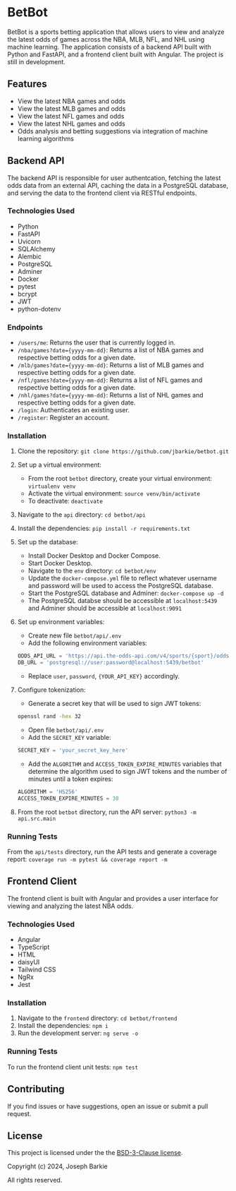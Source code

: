 # BetBot

BetBot is a sports betting application that allows users to view and analyze the latest odds of games across the NBA, MLB, NFL, and NHL using machine learning. The application consists of a backend API built with Python and FastAPI, and a frontend client built with Angular. The project is still in development.

## Features

- View the latest NBA games and odds
- View the latest MLB games and odds
- View the latest NFL games and odds
- View the latest NHL games and odds
- Odds analysis and betting suggestions via integration of machine learning algorithms

## Backend API

The backend API is responsible for user authentcation, fetching the latest odds data from an external API, caching the data in a PostgreSQL database, and serving the data to the frontend client via RESTful endpoints.

### Technologies Used

- Python
- FastAPI
- Uvicorn
- SQLAlchemy
- Alembic
- PostgreSQL
- Adminer
- Docker
- pytest
- bcrypt
- JWT
- python-dotenv

### Endpoints

- `/users/me`: Returns the user that is currently logged in.
- `/nba/games?date={yyyy-mm-dd}`: Returns a list of NBA games and respective betting odds for a given date.
- `/mlb/games?date={yyyy-mm-dd}`: Returns a list of MLB games and respective betting odds for a given date. 
- `/nfl/games?date={yyyy-mm-dd}`: Returns a list of NFL games and respective betting odds for a given date. 
- `/nhl/games?date={yyyy-mm-dd}`: Returns a list of NHL games and respective betting odds for a given date. 
- `/login`: Authenticates an existing user.
- `/register`: Register an account.

### Installation

1. Clone the repository: `git clone https://github.com/jbarkie/betbot.git`
2. Set up a virtual environment:
   - From the root `betbot` directory, create your virtual environment: `virtualenv venv`
   - Activate the virtual environment: `source venv/bin/activate`
   - To deactivate: `deactivate`
3. Navigate to the `api` directory: `cd betbot/api`
4. Install the dependencies: `pip install -r requirements.txt`
5. Set up the database:
   - Install Docker Desktop and Docker Compose.
   - Start Docker Desktop.
   - Navigate to the `env` directory: `cd betbot/env`
   - Update the `docker-compose.yml` file to reflect whatever username and password will be used to access the PostgreSQL database.
   - Start the PostgreSQL database and Adminer: `docker-compose up -d`
   - The PostgreSQL databse should be accessible at `localhost:5439` and Adminer should be accessible at `localhost:9091`
6. Set up environment variables:
   - Create new file `betbot/api/.env`
   - Add the following environment variables:
   ```python
   ODDS_API_URL = 'https://api.the-odds-api.com/v4/sports/{sport}/odds/?apiKey={YOUR_API_KEY}&regions=us&markets=h2h&bookmakers=fanduel'
   DB_URL = 'postgresql://user:password@localhost:5439/betbot'
   ```
   - Replace `user`, `password`, `{YOUR_API_KEY}` accordingly.
7. Configure tokenization:

   - Generate a secret key that will be used to sign JWT tokens:

   ```bash
   openssl rand -hex 32
   ```

   - Open file `betbot/api/.env`
   - Add the `SECRET_KEY` variable:

   ```python
   SECRET_KEY = 'your_secret_key_here'
   ```

   - Add the `ALGORITHM` and `ACCESS_TOKEN_EXPIRE_MINUTES` variables that determine the algorithm used to sign JWT tokens and the number of minutes until a token expires:

   ```python
   ALGORITHM = 'HS256'
   ACCESS_TOKEN_EXPIRE_MINUTES = 30
   ```

9. From the root `betbot` directory, run the API server: `python3 -m api.src.main`

### Running Tests

From the `api/tests` directory, run the API tests and generate a coverage report: `coverage run -m pytest && coverage report -m`

## Frontend Client

The frontend client is built with Angular and provides a user interface for viewing and analyzing the latest NBA odds.

### Technologies Used

- Angular
- TypeScript
- HTML
- daisyUI
- Tailwind CSS
- NgRx
- Jest

### Installation

1. Navigate to the `frontend` directory: `cd betbot/frontend`
2. Install the dependencies: `npm i`
3. Run the development server: `ng serve -o`

### Running Tests

To run the frontend client unit tests: `npm test`

## Contributing

If you find issues or have suggestions, open an issue or submit a pull request.

## License

This project is licensed under the the [BSD-3-Clause license](LICENSE).

Copyright (c) 2024, Joseph Barkie

All rights reserved.
